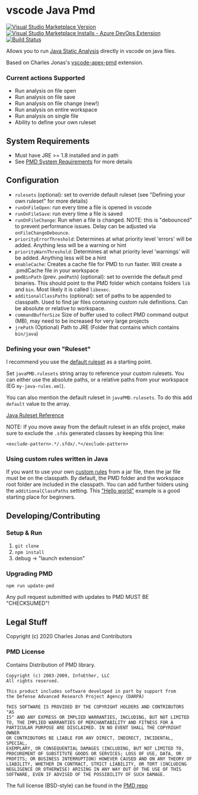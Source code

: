 # vscode Java Pmd

[![Visual Studio Marketplace Version](https://img.shields.io/visual-studio-marketplace/v/cracrayol.java-pmd) ![Visual Studio Marketplace Installs - Azure DevOps Extension](https://img.shields.io/visual-studio-marketplace/azure-devops/installs/total/cracrayol.java-pmd)](https://marketplace.visualstudio.com/items?itemName=cracrayol.java-pmd)
[![Build Status](https://github.com/cracrayol/vscode-java-pmd/actions/workflows/node.js.yml/badge.svg)](https://github.com/cracrayol/vscode-java-pmd/actions/workflows/node.js.yml)

Allows you to run [Java Static Analysis](https://pmd.github.io/latest/index.html) directly in vscode on java files.

Based on Charles Jonas's [vscode-apex-pmd](https://github.com/ChuckJonas/vscode-apex-pmd) extension.

### Current actions Supported

- Run analysis on file open
- Run analysis on file save
- Run analysis on file change (new!)
- Run analysis on entire workspace
- Run analysis on single file
- Ability to define your own ruleset

## System Requirements

- Must have JRE >= 1.8 installed and in path
- See [PMD System Requirements](https://pmd.github.io/pmd-6.41.0/pmd_userdocs_installation.html#requirements) for more details

## Configuration

- `rulesets` (optional): set to override default ruleset (see "Defining your own ruleset" for more details)
- `runOnFileOpen`: run every time a file is opened in vscode
- `runOnFileSave`: run every time a file is saved
- `runOnFileChange`: Run when a file is changed. NOTE: this is "debounced" to prevent performance issues. Delay can be adjusted via `onFileChangeDebounce`.
- `priorityErrorThreshold`: Determines at what priority level 'errors' will be added. Anything less will be a warning or hint
- `priorityWarnThreshold`: Determines at what priority level 'warnings' will be added. Anything less will be a hint
- `enableCache`: Creates a cache file for PMD to run faster. Will create a .pmdCache file in your workspace
- `pmdBinPath` (prev. `pmdPath`) (optional): set to override the default pmd binaries. This should point to the PMD folder which contains folders `lib` and `bin`. Most likely it is called `libexec`.
- `additionalClassPaths` (optional): set of paths to be appended to classpath. Used to find jar files containing custom rule definitions. Can be absolute or relative to workspace.
- `commandBufferSize` Size of buffer used to collect PMD command output (MB), may need to be increased for very large projects
- `jrePath` (Optional) Path to JRE (Folder that contains which contains `bin/java`)

### Defining your own "Ruleset"

I recommend you use the [default ruleset](https://github.com/cracrayol/vscode-java-pmd/blob/master/rulesets/quickstart.xml) as a starting point.

Set `javaPMD.rulesets` string array to reference your custom rulesets. You can either use the absolute paths, or a relative paths from your workspace (EG `my-java-rules.xml`).

You can also mention the default ruleset in `javaPMD.rulesets`. To do this add `default` value to the array.

[Java Ruleset Reference](https://pmd.github.io/pmd-6.41.0/pmd_rules_java.html)

NOTE: If you move away from the default ruleset in an sfdx project, make sure to exclude the `.sfdx` generated classes by keeping this line:

`<exclude-pattern>.*/.sfdx/.*</exclude-pattern>`

### Using custom rules written in Java

If you want to use your own [custom rules](https://pmd.github.io/latest/pmd_userdocs_extending_writing_pmd_rules.html) from a jar file, then the jar file must be on the classpath. By default, the PMD folder and the workspace root folder are included in the classpath. You can add further folders using the `additionalClassPaths` setting. This ["Hello world"](https://github.com/andrewgilbertsagecom/pmd-custom-rule-sample) example is a good starting place for beginners.

## Developing/Contributing

### Setup & Run

1. `git clone`
1. `npm install`
1. debug -> "launch extension"

### Upgrading PMD

`npm run update-pmd`

Any pull request submitted with updates to PMD MUST BE "CHECKSUMED"!

## Legal Stuff

Copyright (c) 2020 Charles Jonas and Contributors

### PMD License

Contains Distribution of PMD library.

```
Copyright (c) 2003-2009, InfoEther, LLC
All rights reserved.

This product includes software developed in part by support from
the Defense Advanced Research Project Agency (DARPA)

THIS SOFTWARE IS PROVIDED BY THE COPYRIGHT HOLDERS AND CONTRIBUTORS "AS
IS" AND ANY EXPRESS OR IMPLIED WARRANTIES, INCLUDING, BUT NOT LIMITED
TO, THE IMPLIED WARRANTIES OF MERCHANTABILITY AND FITNESS FOR A
PARTICULAR PURPOSE ARE DISCLAIMED. IN NO EVENT SHALL THE COPYRIGHT OWNER
OR CONTRIBUTORS BE LIABLE FOR ANY DIRECT, INDIRECT, INCIDENTAL, SPECIAL,
EXEMPLARY, OR CONSEQUENTIAL DAMAGES (INCLUDING, BUT NOT LIMITED TO,
PROCUREMENT OF SUBSTITUTE GOODS OR SERVICES; LOSS OF USE, DATA, OR
PROFITS; OR BUSINESS INTERRUPTION) HOWEVER CAUSED AND ON ANY THEORY OF
LIABILITY, WHETHER IN CONTRACT, STRICT LIABILITY, OR TORT (INCLUDING
NEGLIGENCE OR OTHERWISE) ARISING IN ANY WAY OUT OF THE USE OF THIS
SOFTWARE, EVEN IF ADVISED OF THE POSSIBILITY OF SUCH DAMAGE.
```

The full license (BSD-style) can be found in the [PMD repo](https://github.com/pmd/pmd/blob/master/LICENSE)
